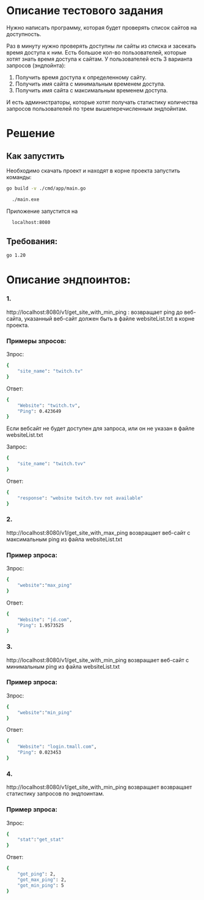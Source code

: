 # Описание тестового задания

Нужно написать программу, которая будет проверять список сайтов на доступность.

Раз в минуту нужно проверять доступны ли сайты из списка и засекать время доступа к ним.
Есть большое кол-во пользователей, которые хотят знать время доступа к сайтам.
У пользователей есть 3 варианта запросов (эндпойнта):
1. Получить время доступа к определенному сайту.
2. Получить имя сайта с минимальным временем доступа.
3. Получить имя сайта с максимальным временем доступа.

И есть администраторы, которые хотят получать статистику количества запросов пользователей по трем вышеперечисленным эндпойнтам.
# Решение

## Как запустить

Необходимо скачать проект и находят в корне проекта запустить команды:

  ```sh
  go build -v ./cmd/app/main.go
  ```
```sh
  ./main.exe
```
Приложение запустится на
```sh
  localhost:8080
```

## Требования:
    go 1.20


# Описание эндпоинтов:

### 1.
http://localhost:8080/v1/get_site_with_min_ping : возвращает ping до веб-сайта, указанный веб-сайт должен
быть в файле websiteList.txt в корне проекта.

### Примеры зпросов:

Зпрос:
```sh
{
    "site_name": "twitch.tv"
}
```
Ответ:
```sh
{
    "Website": "twitch.tv",
    "Ping": 0.423649
}
```

Если вебсайт не будет доступен для запроса, или он не указан в файле websiteList.txt 

Запрос:
```sh
{
    "site_name": "twitch.tvv"
}
```
Ответ:
```sh
{
    "response": "website twitch.tvv not available"
}
```


### 2.
http://localhost:8080/v1/get_site_with_max_ping возвращает веб-сайт с максимальным ping из файла websiteList.txt


### Пример зпроса:

Зпрос:
```sh
{
    "website":"max_ping"
}

```
Ответ:
```sh
{
    "Website": "jd.com",
    "Ping": 1.9573525
}
```


### 3.
http://localhost:8080/v1/get_site_with_min_ping возвращает веб-сайт с минимальным ping из файла websiteList.txt


### Пример зпроса:

Зпрос:
```sh
{
    "website":"min_ping"
}

```
Ответ:
```sh
{
    "Website": "login.tmall.com",
    "Ping": 0.023453
}
```

### 4.
http://localhost:8080/v1/get_site_with_min_ping возвращает возвращает статистику запросов по эндпоинтам.


### Пример зпроса:

Зпрос:
```sh
{
    "stat":"get_stat"
}

```
Ответ:
```sh
{
    "got_ping": 2,
    "got_max_ping": 2,
    "got_min_ping": 5
}
```